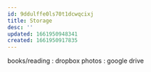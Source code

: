 ```yaml
---
id: 9ddulffe0ls70t1dcwqcixj
title: Storage
desc: ''
updated: 1661950948341
created: 1661950917835
---
```


books/reading : dropbox
photos : google drive